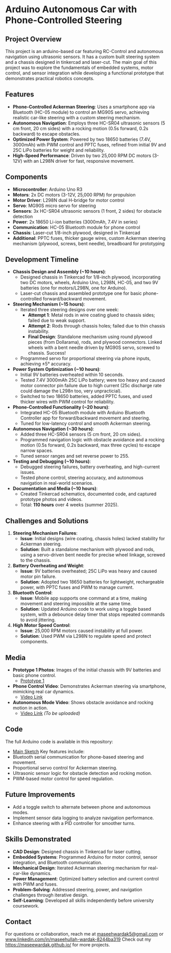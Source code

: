# Arduino Autonomous Car with Phone-Controlled Steering

## Project Overview
This project is an arduino-based car featuring RC-Control and autonomous navigation using ultrasonic sensors. It has a custom built steering system and a chassis designed in tinkercad and laser-cut. The main goal of this project was to explore the fundamentals of embedded systems, motor control, and sensor integration while developing a functional prototype that demonstrates practical robotics concepts.

## Features
- **Phone-Controlled Ackerman Steering**: Uses a smartphone app via Bluetooth (HC-05 module) to control an MG90S servo, achieving realistic car-like steering with a custom steering mechanism.
- **Autonomous Navigation**: Employs three HC-SR04 ultrasonic sensors (5 cm front, 20 cm sides) with a rocking motion (0.5s forward, 0.2s backward) to escape obstacles.
- **Optimized Power System**: Powered by two 18650 batteries (7.4V, 3000mAh) with PWM control and PPTC fuses, refined from initial 9V and 25C LiPo batteries for weight and reliability.
- **High-Speed Performance**: Driven by two 25,000 RPM DC motors (3-12V) with an L298N driver for fast, responsive movement.

## Components
- **Microcontroller**: Arduino Uno R3
- **Motors**: 2x DC motors (3-12V, 25,000 RPM) for propulsion
- **Motor Driver**: L298N dual H-bridge for motor control
- **Servo**: MG90S micro servo for steering
- **Sensors**: 3x HC-SR04 ultrasonic sensors (1 front, 2 sides) for obstacle detection
- **Power**: 2x 18650 Li-ion batteries (3000mAh, 7.4V in series)
- **Communication**: HC-05 Bluetooth module for phone control
- **Chassis**: Laser-cut 1/8-inch plywood, designed in Tinkercad
- **Additional**: PPTC fuses, thicker gauge wires, custom Ackerman steering mechanism (plywood, screws, bent needle), breadboard for prototyping

## Development Timeline
- **Chassis Design and Assembly (~10 hours)**:
  - Designed chassis in Tinkercad for 1/8-inch plywood, incorporating two DC motors, wheels, Arduino Uno, L298N, HC-05, and two 9V batteries (one for motors/L298N, one for Arduino).
  - Laser-cut chassis and assembled prototype one for basic phone-controlled forward/backward movement.
- **Steering Mechanism (~15 hours)**:
  - Iterated three steering designs over one week:
    - **Attempt 1**: Metal rods in wire coating glued to chassis sides; failed due to weak support.
    - **Attempt 2**: Rods through chassis holes; failed due to thin chassis instability.
    - **Final Design**: Standalone mechanism using round plywood pieces (from Dollarama), rods, and plywood connectors. Linked wheels with a bent needle driven by MG90S servo, screwed to chassis. Success!
  - Programmed servo for proportional steering via phone inputs, achieving ±5° accuracy.
- **Power System Optimization (~10 hours)**:
  - Initial 9V batteries overheated within 10 seconds.
  - Tested 7.4V 3000mAh 25C LiPo battery; were too heavy and caused motor connector pin failure due to high current (25c discharge rate could damage the L298n too, very unpracticial).
  - Switched to two 18650 batteries, added PPTC fuses, and used thicker wires with PWM control for reliability.
- **Phone-Controlled Functionality (~20 hours)**:
  - Integrated HC-05 Bluetooth module with Arduino Bluetooth Controller app for forward/backward movement and steering.
  - Tuned for low-latency control and smooth Ackerman steering.
- **Autonomous Navigation (~30 hours)**:
  - Added three HC-SR04 sensors (5 cm front, 20 cm sides).
  - Programmed navigation logic with obstacle avoidance and a rocking motion (0.5s forward, 0.2s backward, max three cycles) to escape narrow spaces.
  - Tuned sensor ranges and set reverse power to 255.
- **Testing and Debugging (~10 hours)**:
  - Debugged steering failures, battery overheating, and high-current issues.
  - Tested phone control, steering accuracy, and autonomous navigation in real-world scenarios.
- **Documentation and Media (~10 hours)**:
  - Created Tinkercad schematics, documented code, and captured prototype photos and videos.
  - Total: **110 hours** over 4 weeks (summer 2025).

## Challenges and Solutions
1. **Steering Mechanism Failures**:
   - **Issue**: Initial designs (wire coating, chassis holes) lacked stability for Ackerman steering.
   - **Solution**: Built a standalone mechanism with plywood and rods, using a servo-driven bent needle for precise wheel linkage, screwed to the chassis.
2. **Battery Overheating and Weight**:
   - **Issue**: 9V batteries overheated; 25C LiPo was heavy and caused motor pin failure.
   - **Solution**: Adopted two 18650 batteries for lightweight, rechargeable power, with PPTC fuses and PWM to manage current.
3. **Bluetooth Control**:
   - **Issue**: Mobile app supports one command at a time, making movement and steering impossible at the same time.
   - **Solution**: Updated Arduino code to work using a toggle based system, with a debounce delay timer that stops repeated commands to avoid jittering.
4. **High Motor Speed Control**:
   - **Issue**: 25,000 RPM motors caused instability at full power.
   - **Solution**: Used PWM via L298N to regulate speed and protect components.

## Media
- **Prototype 1 Photos**: Images of the initial chassis with 9V batteries and basic phone control.
  - [Prototype 1](https://github.com/yourusername/arduino-car/raw/main/images/prototype1.jpg)
- **Phone Control Video**: Demonstrates Ackerman steering via smartphone, mimicking real car dynamics.
  - [Video Link](https://youtube.com/phone-control-video)
- **Autonomous Mode Video**: Shows obstacle avoidance and rocking motion in action.
  - [Video Link](https://youtube.com/autonomous-video) *(To be uploaded)*

## Code
The full Arduino code is available in this repository:
- [Main Sketch](https://github.com/yourusername/arduino-car/blob/main/arduino_car.ino)
Key features include:
- Bluetooth serial communication for phone-based steering and movement.
- Proportional servo control for Ackerman steering.
- Ultrasonic sensor logic for obstacle detection and rocking motion.
- PWM-based motor control for speed regulation.

## Future Improvements
- Add a toggle switch to alternate between phone and autonomous modes.
- Implement sensor data logging to analyze navigation performance.
- Enhance steering with a PID controller for smoother turns.

## Skills Demonstrated
- **CAD Design**: Designed chassis in Tinkercad for laser cutting.
- **Embedded Systems**: Programmed Arduino for motor control, sensor integration, and Bluetooth communication.
- **Mechanical Design**: Iterated Ackerman steering mechanism for real-car-like dynamics.
- **Power Management**: Optimized battery selection and current control with PWM and fuses.
- **Problem-Solving**: Addressed steering, power, and navigation challenges through iterative design.
- **Self-Learning**: Developed all skills independently before university coursework.

## Contact
For questions or collaboration, reach me at maseehwardak5@gmail.com or www.linkedin.com/in/maseehullah-wardak-8244ba319  Check out my https://maseewardak.github.io/ for more projects.
